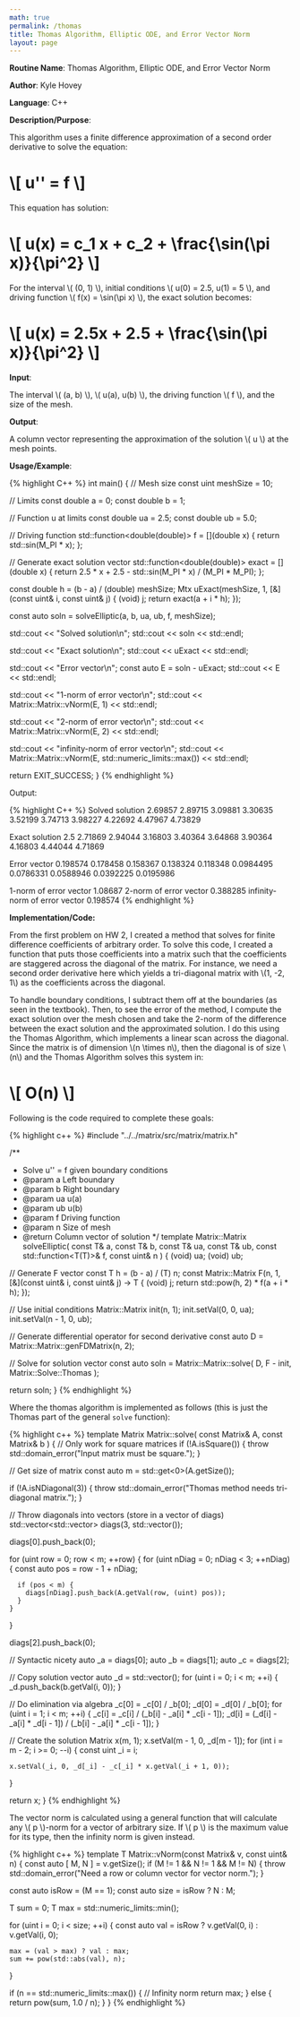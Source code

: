 ```yaml
---
math: true
permalink: /thomas
title: Thomas Algorithm, Elliptic ODE, and Error Vector Norm
layout: page
---
```


**Routine Name**: Thomas Algorithm, Elliptic ODE, and Error Vector Norm

**Author**: Kyle Hovey

**Language**: C++

**Description/Purpose**:

This algorithm uses a finite difference approximation of a second order derivative to solve the equation:

# \\[ u'' = f \\]

This equation has solution:

# \\[ u(x) = c_1 x + c_2 + \frac{\sin(\pi x)}{\pi^2} \\]

For the interval \\( (0, 1) \\), initial conditions \\( u(0) = 2.5, u(1) = 5 \\), and driving function \\( f(x) = \sin(\pi x) \\), the exact solution becomes:

# \\[ u(x) = 2.5x + 2.5 + \frac{\sin(\pi x)}{\pi^2} \\]

**Input**:

The interval \\( \(a, b\) \\), \\( u(a), u(b) \\), the driving function \\( f \\), and the size of the mesh.

**Output**:

A column vector representing the approximation of the solution \\( u \\) at the mesh points.

**Usage/Example**:

{% highlight C++ %}
int main() {
  // Mesh size
  const uint meshSize = 10;

  // Limits
  const double a = 0;
  const double b = 1;

  // Function u at limits
  const double ua = 2.5;
  const double ub = 5.0;

  // Driving function
  std::function<double(double)> f = [](double x) {
    return std::sin(M_PI * x);
  };

  // Generate exact solution vector
  std::function<double(double)> exact = [](double x) {
    return 2.5 * x + 2.5 - std::sin(M_PI * x) / (M_PI * M_PI);
  };

  const double h = (b - a) / (double) meshSize;
  Mtx uExact(meshSize, 1, [&](const uint& i, const uint& j) {
      (void) j;
      return exact(a + i * h);
  });

  const auto soln = solveElliptic<double>(a, b, ua, ub, f, meshSize);

  std::cout << "Solved solution\n";
  std::cout << soln << std::endl;

  std::cout << "Exact solution\n";
  std::cout << uExact << std::endl;

  std::cout << "Error vector\n";
  const auto E = soln - uExact;
  std::cout << E << std::endl;

  std::cout << "1-norm of error vector\n";
  std::cout << Matrix::Matrix<double>::vNorm(E, 1) << std::endl;

  std::cout << "2-norm of error vector\n";
  std::cout << Matrix::Matrix<double>::vNorm(E, 2) << std::endl;

  std::cout << "infinity-norm of error vector\n";
  std::cout << Matrix::Matrix<double>::vNorm(E, std::numeric_limits<uint>::max()) << std::endl;

  return EXIT_SUCCESS;
}
{% endhighlight %}

Output:

{% highlight C++ %}
Solved solution
2.69857
2.89715
3.09881
3.30635
3.52199
3.74713
3.98227
4.22692
4.47967
4.73829

Exact solution
2.5
2.71869
2.94044
3.16803
3.40364
3.64868
3.90364
4.16803
4.44044
4.71869

Error vector
0.198574
0.178458
0.158367
0.138324
0.118348
0.0984495
0.0786331
0.0588946
0.0392225
0.0195986

1-norm of error vector
1.08687
2-norm of error vector
0.388285
infinity-norm of error vector
0.198574
{% endhighlight %}

**Implementation/Code:**

From the first problem on HW 2, I created a method that solves for finite difference coefficients of arbitrary order. To solve this code, I created a function that puts those coefficients into a matrix such that the coefficients are staggered across the diagonal of the matrix. For instance, we need a second order derivative here which yields a tri-diagonal matrix with \\(1, -2, 1\\) as the coefficients across the diagonal.

To handle boundary conditions, I subtract them off at the boundaries (as seen in the textbook). Then, to see the error of the method, I compute the exact solution over the mesh chosen and take the 2-norm of the difference between the exact solution and the approximated solution. I do this using the Thomas Algorithm, which implements a linear scan across the diagonal. Since the matrix is of dimension \\(n \times n\\), then the diagonal is of size \\(n\\) and the Thomas Algorithm solves this system in:

# \\[ O(n) \\]

Following is the code required to complete these goals:

{% highlight c++ %}
#include "../../matrix/src/matrix/matrix.h"

/**
 * Solve u'' = f given boundary conditions
 * @param a Left boundary
 * @param b Right boundary
 * @param ua u(a)
 * @param ub u(b)
 * @param f Driving function
 * @param n Size of mesh
 * @return Column vector of solution
 */
template <typename T>
Matrix::Matrix<T> solveElliptic(
    const T& a,
    const T& b,
    const T& ua,
    const T& ub,
    const std::function<T(T)>& f,
    const uint& n
) {
  (void) ua;
  (void) ub;

  // Generate F vector
  const T h = (b - a) / (T) n;
  const Matrix::Matrix<T> F(n, 1, [&](const uint& i, const uint& j) -> T {
      (void) j;
      return std::pow(h, 2) * f(a + i * h);
  });

  // Use initial conditions
  Matrix::Matrix<T> init(n, 1);
  init.setVal(0, 0, ua);
  init.setVal(n - 1, 0, ub);

  // Generate differential operator for second derivative
  const auto D = Matrix::Matrix<T>::genFDMatrix(n, 2);

  // Solve for solution vector
  const auto soln = Matrix::Matrix<T>::solve(
      D,
      F - init,
      Matrix::Solve::Thomas
   );

  return soln;
}
{% endhighlight %}

Where the thomas algorithm is implemented as follows (this is just the Thomas part of the general `solve` function):

{% highlight c++ %}
template <typename T>
Matrix<T> Matrix<T>::solve(
    const Matrix<T>& A,
    const Matrix<T>& b
) {
  // Only work for square matrices
  if (!A.isSquare()) {
    throw std::domain_error("Input matrix must be square.");
  }

  // Get size of matrix
  const auto m = std::get<0>(A.getSize());

  if (!A.isNDiagonal(3)) {
    throw std::domain_error("Thomas method needs tri-diagonal matrix.");
  }

  // Throw diagonals into vectors (store in a vector of diags)
  std::vector<std::vector<T>> diags(3, std::vector<T>());

  diags[0].push_back(0);

  for (uint row = 0; row < m; ++row) {
    for (uint nDiag = 0; nDiag < 3; ++nDiag) {
      const auto pos = row - 1 + nDiag;

      if (pos < m) {
        diags[nDiag].push_back(A.getVal(row, (uint) pos));
      }
    }
  }

  diags[2].push_back(0);

  // Syntactic nicety
  auto _a = diags[0];
  auto _b = diags[1];
  auto _c = diags[2];

  // Copy solution vector
  auto _d = std::vector<T>();
  for (uint i = 0; i < m; ++i) {
    _d.push_back(b.getVal(i, 0));
  }

  // Do elimination via algebra
  _c[0] = _c[0] / _b[0];
  _d[0] = _d[0] / _b[0];
  for (uint i = 1; i < m; ++i) {
    _c[i] = _c[i] / (_b[i] - _a[i] * _c[i - 1]);
    _d[i] = (_d[i] - _a[i] * _d[i - 1]) / (_b[i] - _a[i] * _c[i - 1]);
  }

  // Create the solution
  Matrix<T> x(m, 1);
  x.setVal(m - 1, 0, _d[m - 1]);
  for (int i = m - 2; i >= 0; --i) {
    const uint _i = i;

    x.setVal(_i, 0, _d[_i] - _c[_i] * x.getVal(_i + 1, 0));
  }

  return x;
}
{% endhighlight %}

The vector norm is calculated using a general function that will calculate any \\( p \\)-norm for a vector of arbitrary size. If \\( p \\) is the maximum value for its type, then the infinity norm is given instead.

{% highlight c++ %}
template <typename T>
T Matrix<T>::vNorm(const Matrix<T>& v, const uint& n) {
  const auto [ M, N ] = v.getSize();
  if (M != 1 && N != 1 && M != N) {
    throw std::domain_error("Need a row or column vector for vector norm.");
  }

  const auto isRow = (M == 1);
  const auto size = isRow ? N : M;

  T sum = 0;
  T max = std::numeric_limits<T>::min();

  for (uint i = 0; i < size; ++i) {
    const auto val = isRow ? v.getVal(0, i) : v.getVal(i, 0);

    max = (val > max) ? val : max;
    sum += pow(std::abs(val), n);
  }

  if (n == std::numeric_limits<uint>::max()) {
    // Infinity norm
    return max;
  } else {
    return pow(sum, 1.0 / n);
  }
}
{% endhighlight %}
